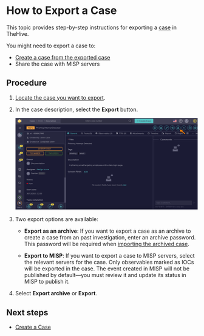 # How to Export a Case

This topic provides step-by-step instructions for exporting a [case](../cases/about-cases.md) in TheHive.

You might need to export a case to:

* [Create a case from the exported case](create-a-new-case.md#create-a-case-from-an-archived-case)
* Share the case with MISP servers

## Procedure

1. [Locate the case you want to export](../cases/search-for-cases/find-a-case.md).

2. In the case description, select the **Export** button.

    ![Export a case](/thehive/images/user-guides/analyst-corner/cases/export-a-case.png)

3. Two export options are available:

    * **Export as an archive**: If you want to export a case as an archive to create a case from an past investigation, enter an archive password. This password will be required when [importing the archived case](../cases/create-a-new-case.md#create-a-case-from-an-archived-case).

    * **Export to MISP**: If you want to export a case to MISP servers, select the relevant servers for the case. Only observables marked as IOCs will be exported in the case. The event created in MISP will not be published by default—you must review it and update its status in MISP to publish it.

4. Select **Export archive** or **Export**.

## Next steps

* [Create a Case](create-a-new-case.md)

